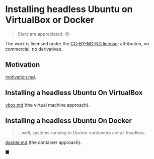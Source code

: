 # Installing headless Ubuntu on VirtualBox or Docker

> Stars are appreciated. :wink:

The work is licensed under the [CC-BY-NC-ND license](LICENSE.txt): attribution,
no commercial, no derivatives.

## Motivation

[motivation.md](motivation.md).

## Installing a headless Ubuntu On VirtualBox

[vbox.md](vbox.md) (the virtual machine approach).

## Installing a headless Ubuntu On Docker
> ...well, systems running in Docker containers are all headless.

[docker.md](docker.md) (the container approach).

■
